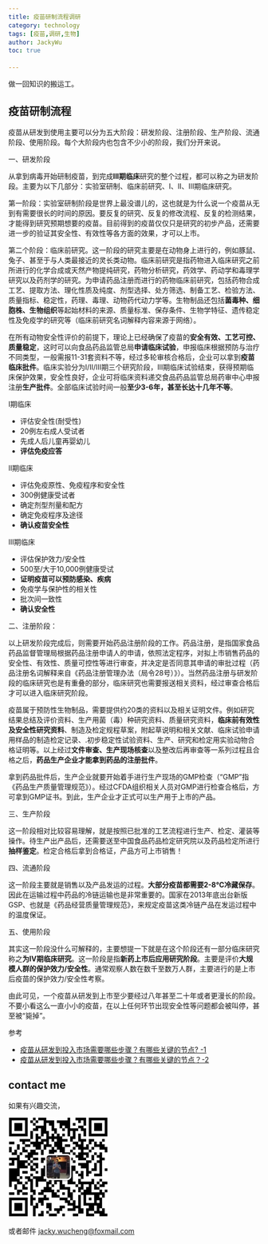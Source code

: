 ```yaml
---
title: 疫苗研制流程调研
category: technology
tags: [疫苗,调研,生物]
author: JackyWu
toc: true

---
```


做一回知识的搬运工。

## 疫苗研制流程

疫苗从研发到使用主要可以分为五大阶段：研发阶段、注册阶段、生产阶段、流通阶段、使用阶段。每个大阶段内也包含不少小的阶段，我们分开来说。

一、研发阶段

从拿到病毒开始研制疫苗，到完成**III期临床**研究的整个过程，都可以称之为研发阶段。主要为以下几部分：实验室研制、临床前研究、I、II、III期临床研究。

  第一阶段：实验室研制阶段是世界上最没谱儿的，这也就是为什么说一个疫苗从无到有需要很长的时间的原因。要反复的研究、反复的修改流程、反复的检测结果，才能得到研究预期想要的疫苗。目前得到的疫苗仅仅只是研究的初步产品，还需要进一步的验证其安全性、有效性等各方面的效果，才可以上市。

   第二个阶段：临床前研究。这一阶段的研究主要是在动物身上进行的，例如豚鼠、兔子、甚至于与人类最接近的灵长类动物。临床前研究是指药物进入临床研究之前所进行的化学合成或天然产物提纯研究，药物分析研究，药效学、药动学和毒理学研究以及药剂学的研究。为申请药品注册而进行的药物临床前研究，包括药物合成工艺、提取方法、理化性质及纯度、剂型选择、处方筛选、制备工艺、检验方法、质量指标、稳定性，药理、毒理、动物药代动力学等。生物制品还包括**菌毒种、细胞株、生物组织**等起始材料的来源、质量标准、保存条件、生物学特征、遗传稳定性及免疫学的研究等（临床前研究名词解释内容来源于网络）。

   在所有动物安全性评价的前提下，理论上已经确保了疫苗的**安全有效、工艺可控、质量稳定**，这时可以向食品药品监管总局**申请临床试验**，申报临床根据预防与治疗不同类型，一般需报11-31套资料不等，经过多轮审核合格后，企业可以拿到**疫苗临床批件**。临床实验分为I/II/III期三个研究阶段，III期临床试验结束，获得预期临床保护效果，安全性良好，企业可将临床资料递交食品药品监管总局药审中心申报注册**生产批件**。全部临床试验时间一般**至少3-6年，甚至长达十几年不等**。

I期临床

- 评估安全性(耐受性)
- 20例左右成人受试者
- 先成人后儿童再婴幼儿
- **评估免疫应答**

II期临床

- 评估免疫原性、免疫程序和安全性
- 300例健康受试者
- 确定剂型剂量和配方
- 确定免疫程序及途径
- **确认疫苗安全性**

III期临床

- 评估保护效力/安全性
- 500至/大于10,000例健康受试
- **证明疫苗可以预防感染、疾病**
- 免疫学与保护性的相关性
- 批次间一致性
- **确认安全性**

二、注册阶段：

以上研发阶段完成后，则需要开始药品注册阶段的工作。药品注册，是指国家食品药品监督管理局根据药品注册申请人的申请，依照法定程序，对拟上市销售药品的安全性、有效性、质量可控性等进行审查，并决定是否同意其申请的审批过程（药品注册名词解释来自《药品注册管理办法（局令28号）》）。当然药品注册与研发阶段的临床研究也是有重叠的部分，临床研究也需要报送相关资料，经过审查合格后才可以进入临床研究阶段。

疫苗属于预防性生物制品，需要提供约20类的资料以及相关证明文件。例如研究结果总结及评价资料、生产用菌（毒）种研究资料、质量研究资料，**临床前有效性及安全性研究资料**、制造及检定规程草案，附起草说明和相关文献、临床试验申请用样品的制造检定记录、.初步稳定性试验资料、生产、研究和检定用实验动物合格证明等。以上经过**文件审查、生产现场核查**以及整改后再审查等一系列过程且合格之后，**药品生产企业才能拿到药品的注册批件**。

拿到药品批件后，生产企业就要开始着手进行生产现场的GMP检查（“GMP”指《药品生产质量管理规范》）。经过CFDA组织相关人员对GMP进行检查合格后，方可拿到GMP证书。到此，生产企业才正式可以生产用于上市的产品。

三、生产阶段

这一阶段相对比较容易理解，就是按照已批准的工艺流程进行生产、检定、灌装等操作。待生产出产品后，还需要送至中国食品药品检定研究院以及药品检定所进行**抽样鉴定**。检定合格后拿到合格证，产品方可上市销售！

四、流通阶段

这一阶段主要就是销售以及产品发运的过程。**大部分疫苗都需要2-8℃冷藏保存**。因此在运输过程中药品的冷链运输也是非常重要的。国家在2013年底出台新版GSP、也就是《药品经营质量管理规范》，来规定疫苗这类冷链产品在发运过程中的温度保证。

五、使用阶段

其实这一阶段没什么可解释的，主要想提一下就是在这个阶段还有一部分临床研究称之**为IV期临床研究**。这一阶段是指**新药上市后应用研究阶段**。主要是评价**大规模人群的保护效力/安全性**。通常观察人数在数千至数万人群，主要进行的是上市后疫苗的保护效力/安全性考察。

由此可见，一个疫苗从研发到上市至少要经过八年甚至二十年或者更漫长的阶段。不要小看这么一直小小的疫苗，在以上任何环节出现安全性等问题都会被叫停，甚至被“毙掉”。

参考

- [疫苗从研发到投入市场需要哪些步骤？有哪些关键的节点?  -1](https://www.zhihu.com/question/24489150/answer/27971012 ) 
- [疫苗从研发到投入市场需要哪些步骤？有哪些关键的节点？-2](https://www.zhihu.com/question/24489150/answer/375588656) 

## contact me

如果有兴趣交流，

![](/assets/images/weixin-pic-jackywu.jpg)

或者邮件 <a href="mailto:jacky.wucheng@foxmail.com">jacky.wucheng@foxmail.com</a>

